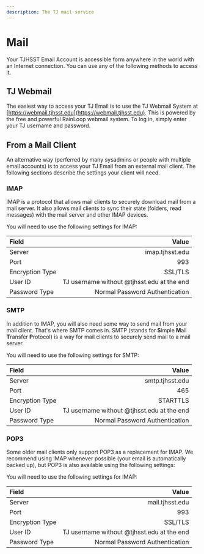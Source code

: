 ```yaml
---
description: The TJ mail service
---
```


# Mail

Your TJHSST Email Account is accessible form anywhere in the world with an Internet connection. You can use any of the following methods to access it.

## TJ Webmail

The easiest way to access your TJ Email is to use the TJ Webmail System at [https://webmail.tjhsst.edu](https://webmail.tjhsst.edu). This is powered by the free and powerful RainLoop webmail system. To log in, simply enter your TJ username and password.

## From a Mail Client

An alternative way \(perferred by many sysadmins or people with multiple email accounts\) is to access your TJ Email from an external mail client. The following sections describe the settings your client will need.

### IMAP

IMAP is a protocol that allows mail clients to securely download mail from a mail server. It also allows mail clients to sync their state \(folders, read messages\) with the mail server and other IMAP devices.

You will need to use the following settings for IMAP:

| Field | Value |
| :--- | ---: |
| Server | imap.tjhsst.edu |
| Port | 993 |
| Encryption Type | SSL/TLS |
| User ID | TJ username without @tjhsst.edu at the end |
| Password Type | Normal Password Authentication |

### SMTP

In addition to IMAP, you will also need some way to send mail from your mail client. That's where SMTP comes in. SMTP \(stands for **S**imple **M**ail **T**ransfer **P**rotocol\) is a way for mail clients to securely send mail to a mail server.

You will need to use the following settings for SMTP:

| Field | Value |
| :--- | ---: |
| Server | smtp.tjhsst.edu |
| Port | 465 |
| Encryption Type | STARTTLS |
| User ID | TJ username without @tjhsst.edu at the end |
| Password Type | Normal Password Authentication |

### POP3

Some older mail clients only support POP3 as a replacement for IMAP. We recommend using IMAP whenever possible \(your email is automatically backed up\), but POP3 is also available using the following settings:

You will need to use the following settings for IMAP:

| Field | Value |
| :--- | ---: |
| Server | mail.tjhsst.edu |
| Port | 993 |
| Encryption Type | SSL/TLS |
| User ID | TJ username without @tjhsst.edu at the end |
| Password Type | Normal Password Authentication |

